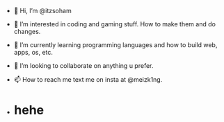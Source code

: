 - 👋 Hi, I’m @itzsoham
- 👀 I’m interested in coding and gaming stuff. How to make them and do changes.
- 🌱 I’m currently learning programming languages and how to build web, apps, os, etc.
- 💞️ I’m looking to collaborate on anything u prefer.
- 📫 How to reach me text me on insta at @meizk1ng.

- <h1>hehe</h1>

<!---
itzmrx/itzmrx is a ✨ special ✨ repository because its `README.md` (this file) appears on your GitHub profile.
You can click the Preview link to take a look at your changes.
--->
